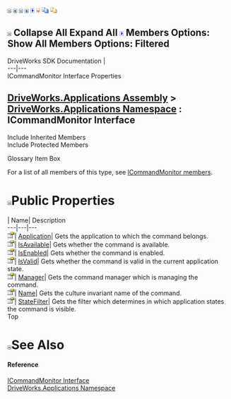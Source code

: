 ![](dotnetimages/collapse.gif) ![](dotnetimages/expand.gif) ![](dotnetimages/collapse.gif) ![](dotnetimages/expand.gif) ![](dotnetimages/drpdown.gif) ![](dotnetimages/drpdown_orange.gif) ![](dotnetimages/copycode.gif) ![](dotnetimages/copycodeHighlight.gif)

![](dotnetimages/collapse.gif) Collapse All Expand All ![](dotnetimages/drpdown.gif) Members Options: Show All  Members Options: Filtered   
---  
DriveWorks SDK Documentation  |   
---|---  
ICommandMonitor Interface Properties   
  
[DriveWorks.Applications Assembly](topic13.md) > [DriveWorks.Applications Namespace](topic16.md) : ICommandMonitor Interface  
---  
  
Include Inherited Members    
Include Protected Members    


Glossary Item Box

For a list of all members of this type, see [ICommandMonitor members](topic159.md).

# ![](dotnetimages/collapse.gif)Public Properties

| Name| Description  
---|---|---  
![ Property](dotnetimages/Property.gif)| [Application](topic167.md)| Gets the application to which the command belongs.   
![ Property](dotnetimages/Property.gif)| [IsAvailable](topic168.md)| Gets whether the command is available.   
![ Property](dotnetimages/Property.gif)| [IsEnabled](topic169.md)| Gets whether the command is enabled.   
![ Property](dotnetimages/Property.gif)| [IsValid](topic170.md)| Gets whether the command is valid in the current application state.   
![ Property](dotnetimages/Property.gif)| [Manager](topic171.md)| Gets the command manager which is managing the command.   
![ Property](dotnetimages/Property.gif)| [Name](topic172.md)| Gets the culture invariant name of the command.   
![ Property](dotnetimages/Property.gif)| [StateFilter](topic173.md)| Gets the filter which determines in which application states the command is visible.   
Top

# ![](dotnetimages/collapse.gif)See Also

#### Reference

[ICommandMonitor Interface](topic158.md)   
[DriveWorks.Applications Namespace](topic16.md)


